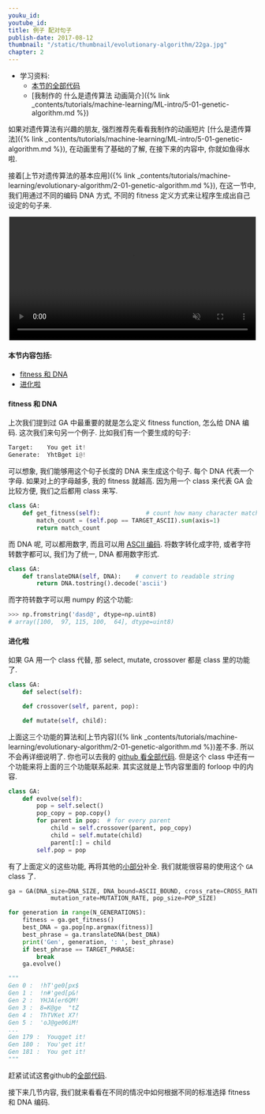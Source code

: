```yaml
---
youku_id:
youtube_id:
title: 例子 配对句子
publish-date: 2017-08-12
thumbnail: "/static/thumbnail/evolutionary-algorithm/22ga.jpg"
chapter: 2
---
```



* 学习资料:
  * [本节的全部代码](https://github.com/MorvanZhou/Evolutionary-Algorithm/blob/master/tutorial-contents/Genetic%20Algorithm/Match%20Phrase.py)
  * [我制作的 什么是遗传算法 动画简介]({% link _contents/tutorials/machine-learning/ML-intro/5-01-genetic-algorithm.md %})

如果对遗传算法有兴趣的朋友, 强烈推荐先看看我制作的动画短片 [什么是遗传算法]({% link _contents/tutorials/machine-learning/ML-intro/5-01-genetic-algorithm.md %}), 在动画里有了基础的了解,
在接下来的内容中, 你就如鱼得水啦.

接着[上节对遗传算法的基本应用]({% link _contents/tutorials/machine-learning/evolutionary-algorithm/2-01-genetic-algorithm.md %}),
在这一节中, 我们用通过不同的编码 DNA 方式, 不同的 fitness 定义方式来让程序生成出自己设定的句子来.

<div align="center">
<video width="500" controls loop autoplay muted>
  <source src="/static/results/evolutionary-algorithm/2-2-0.mp4" type="video/mp4">
  Your browser does not support HTML5 video.
</video>
</div>

#### 本节内容包括:

* [fitness 和 DNA](#fitness)
* [进化啦](#eval)


<h4 class="tut-h4-pad" id="fitness">fitness 和 DNA</h4>

上次我们提到过 GA 中最重要的就是怎么定义 fitness function, 怎么给 DNA 编码. 这次我们来句另一个例子.
比如我们有一个要生成的句子:

```python
Target:    You get it!
Generate:  YhtBget i@!
```

可以想象, 我们能够用这个句子长度的 DNA 来生成这个句子. 每个 DNA 代表一个字母. 如果对上的字母越多,
我的 fitness 就越高. 因为用一个 class 来代表 GA 会比较方便, 我们之后都用 class 来写.

```python
class GA:
    def get_fitness(self):             # count how many character matches
        match_count = (self.pop == TARGET_ASCII).sum(axis=1)
        return match_count
```

而 DNA 呢, 可以都用数字, 而且可以用 [ASCII 编码](http://www.asciitable.com/).
将数字转化成字符, 或者字符转数字都可以, 我们为了统一, DNA 都用数字形式.

```python
class GA:
    def translateDNA(self, DNA):    # convert to readable string
        return DNA.tostring().decode('ascii')
```

而字符转数字可以用 numpy 的这个功能:

```python
>>> np.fromstring('dasd@', dtype=np.uint8)
# array([100,  97, 115, 100,  64], dtype=uint8)
```

<h4 class="tut-h4-pad" id="eval">进化啦</h4>

如果 GA 用一个 class 代替, 那 select, mutate, crossover 都是 class 里的功能了.

```python
class GA:
    def select(self):

    def crossover(self, parent, pop):

    def mutate(self, child):
```

上面这三个功能的算法和[上节内容]({% link _contents/tutorials/machine-learning/evolutionary-algorithm/2-01-genetic-algorithm.md %})差不多.
所以不会再详细说明了. 你也可以去我的 [github 看全部代码](https://github.com/MorvanZhou/Evolutionary-Algorithm/blob/master/tutorial-contents/Genetic%20Algorithm/Match%20Phrase.py).
但是这个 class 中还有一个功能来将上面的三个功能联系起来. 其实这就是上节内容里面的 forloop 中的内容.

```python
class GA:
    def evolve(self):
        pop = self.select()
        pop_copy = pop.copy()
        for parent in pop:  # for every parent
            child = self.crossover(parent, pop_copy)
            child = self.mutate(child)
            parent[:] = child
        self.pop = pop
```

有了上面定义的这些功能, 再将其他的[小部分](https://github.com/MorvanZhou/Evolutionary-Algorithm/blob/master/tutorial-contents/Genetic%20Algorithm/Match%20Phrase.py)补全.
我们就能很容易的使用这个 `GA` class 了.

```python
ga = GA(DNA_size=DNA_SIZE, DNA_bound=ASCII_BOUND, cross_rate=CROSS_RATE,
            mutation_rate=MUTATION_RATE, pop_size=POP_SIZE)

for generation in range(N_GENERATIONS):
    fitness = ga.get_fitness()
    best_DNA = ga.pop[np.argmax(fitness)]
    best_phrase = ga.translateDNA(best_DNA)
    print('Gen', generation, ': ', best_phrase)
    if best_phrase == TARGET_PHRASE:
        break
    ga.evolve()

"""
Gen 0 :  !hT'ge0[px$
Gen 1 :  !n#'ged[p&!
Gen 2 :  YHJA(er6QM!
Gen 3 :  8=K@ge  "tZ
Gen 4 :  ThTVKet X7!
Gen 5 :  'oJ@ge06iM!
...
Gen 179 :  Youqget it!
Gen 180 :  You'get it!
Gen 181 :  You get it!
"""
```

赶紧试试这套github的[全部代码](https://github.com/MorvanZhou/Evolutionary-Algorithm/blob/master/tutorial-contents/Genetic%20Algorithm/Match%20Phrase.py).

接下来几节内容, 我们就来看看在不同的情况中如何根据不同的标准选择 fitness 和 DNA 编码.